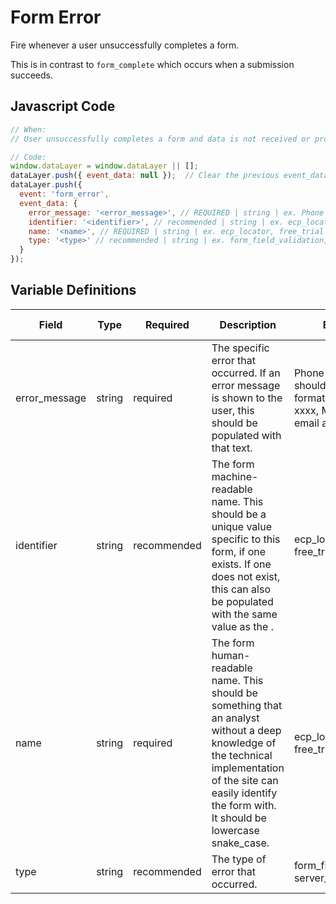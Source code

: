 # Form Error

Fire whenever a user unsuccessfully completes a form. 

This is in contrast to `form_complete` which occurs when a submission succeeds.

## Javascript Code

```js
// When:
// User unsuccessfully completes a form and data is not received or processed

// Code:
window.dataLayer = window.dataLayer || [];
dataLayer.push({ event_data: null });  // Clear the previous event_data object.
dataLayer.push({
  event: 'form_error',
  event_data: {
    error_message: '<error_message>', // REQUIRED | string | ex. Phone number should follow the format (xxx) xxx-xxxx, Must be a valid email address
    identifier: '<identifier>', // recommended | string | ex. ecp_locator, free_trial	
    name: '<name>', // REQUIRED | string | ex. ecp_locator, free_trial
    type: '<type>' // recommended | string | ex. form_field_validation, server_error	
  }
});
```

## Variable Definitions

|Field|Type|Required|Description|Example|Pattern|Min Length|Max Length|Minimum|Maximum|Multiple Of|
| --- | --- | --- | --- | --- | --- | --- | --- | --- | --- | --- |
|error_message|string|required|The specific error that occurred. If an error message is shown to the user, this should be populated with that text.|Phone number should follow the format (xxx) xxx-xxxx, Must be a valid email address|
|identifier|string|recommended|The form machine-readable name. This should be a unique value specific to this form, if one exists. If one does not exist, this can also be populated with the same value as the <name>.|ecp_locator, free_trial|
|name|string|required|The form human-readable name. This should be something that an analyst without a deep knowledge of the technical implementation of the site can easily identify the form with. It should be lowercase snake_case.|ecp_locator, free_trial|
|type|string|recommended|The type of error that occurred.|form_field_validation, server_error|
